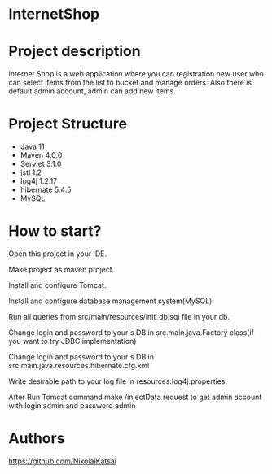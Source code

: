 # InternetShop


# Project description
Internet Shop is a web application where you can registration new user who can select items from the list to bucket and manage orders.
Also there is default admin account, admin can add new items.

# Project Structure
* Java 11
* Maven 4.0.0
* Servlet 3.1.0
* jstl 1.2
* log4j 1.2.17
* hibernate 5.4.5
* MySQL


# How to start?
Open this project in your IDE.

Make project as maven project.

Install and configure Tomcat.

Install and configure database management system(MySQL).

Run all queries from src/main/resources/init_db.sql file in your db.

Change login and password to your`s DB in src.main.java.Factory class(if you want to try JDBC implementation)

Change login and password to your`s DB in src.main.java.resources.hibernate.cfg.xml

Write desirable path to your log file in resources.log4j.properties.

After Run Tomcat command make /injectData request to get admin account with login admin and password admin

# Authors
https://github.com/NikolaiKatsai
